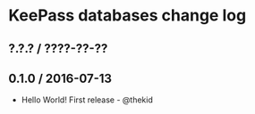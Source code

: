 KeePass databases change log
============================

## ?.?.? / ????-??-??

## 0.1.0 / 2016-07-13

* Hello World! First release - @thekid